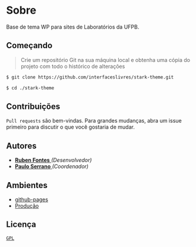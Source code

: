 # Sobre
<!--<img src="https://badgen.net/github/watchers/interfaceslivres/stark-theme"></img>
<img src="https://badgen.net/github/stars/interfaceslivres/stark-theme"></img>
<img src="https://badgen.net/github/forks/interfaceslivres/stark-theme"></img>
<img src="https://badgen.net/github/issues/interfaceslivres/stark-theme"></img>
<br>
<img src="https://badgen.net/github/contributors/interfaceslivres/stark-theme"></img>
<img src="https://badgen.net/github/license/interfaceslivres/stark-theme"></img>-->
<p>Base de tema WP para sites de Laboratórios da UFPB.</p>

## Começando
> Crie um repositório Git na sua máquina local e obtenha uma cópia do projeto com todo o histórico de alterações

```bash
$ git clone https://github.com/interfaceslivres/stark-theme.git
```
```bash
$ cd ./stark-theme
```

## Contribuições
`Pull requests` são bem-vindas. Para grandes mudanças, abra um issue primeiro para discutir o que você gostaria de mudar.

## Autores
* <a href="https://rubenfontes.github.io">**Ruben Fontes** </a>*(Desenvolvedor)*
* <a href="http://paulohsms.com/">**Paulo Serrano** </a>*(Coordenador)*

## Ambientes
- <a href="https://rubenfontes.github.io/stark-theme/">github-pages</a>
- <a href="https://stark-theme.vercel.app/">Produção</a>

## Licença
<a href="https://github.com/interfaceslivres/stark-theme/blob/main/LICENSE">`GPL`</a>
